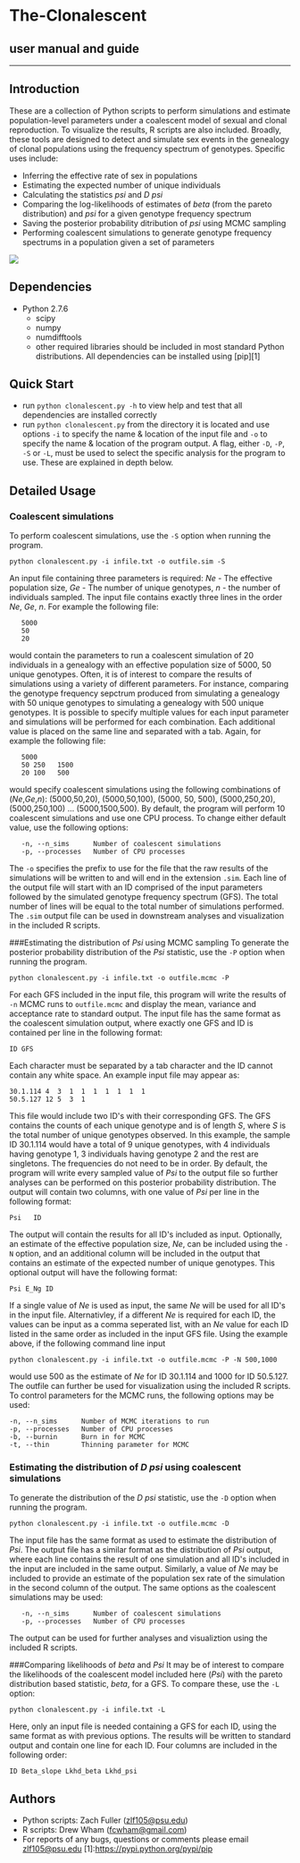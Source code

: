 # The-Clonalescent
## user manual and guide
--------
## Introduction
These are a collection of Python scripts to perform simulations and estimate population-level parameters under a coalescent model of sexual and clonal reproduction. To visualize the results, R scripts are also included. Broadly, these tools are designed to detect and simulate sex events in the genealogy of clonal populations using the frequency spectrum of genotypes. Specific uses include:
* Inferring the effective rate of sex in populations
* Estimating the expected number of unique individuals
* Calculating the statistics *psi* and *D psi*
* Comparing the log-likelihoods of estimates of *beta* (from the pareto distribution) and *psi* for a given genotype frequency spectrum
* Saving the posterior probability ditribution of *psi* using MCMC sampling
* Performing coalescent simulations to generate genotype frequency spectrums in a population given a set of parameters

<img src="http://static1.squarespace.com/static/54ad6922e4b0ab38fefa18b1/t/5613cd02e4b0dc9c6cde8cee/1444138244362/?format=750w">

## Dependencies
* Python 2.7.6
    * scipy
    * numpy
    * numdifftools
    * other required libraries should be included in most standard Python distributions. All dependencies can be installed using [pip][1]

## Quick Start
* run `python clonalescent.py -h` to view help and test that all dependencies are installed correctly 
* run `python clonalescent.py` from the directory it is located and use options `-i` to specify the name & location of the input file and `-o` to specify the name & location of the program output. A flag, either `-D`, `-P`, `-S` or `-L`, must be used to select the specific analysis for the program to use. These are explained in depth below.

## Detailed Usage
### Coalescent simulations
To perform coalescent simulations, use the `-S` option when running the program.

`python clonalescent.py -i infile.txt -o outfile.sim -S`

An input file containing three parameters is required: *Ne* - The effective population size, *Ge* - The number of unique genotypes, *n* - the number of individuals sampled. The input file contains exactly three lines in the order *Ne*, *Ge*, *n*. For example the following file:

```
   5000
   50
   20
```

would contain the parameters to run a coalescent simulation of 20 individuals in a genealogy with an effective population size of 5000, 50 unique genotypes. Often, it is of interest to compare the results of simulations using a variety of different parameters. For instance, comparing the genotype frequency sepctrum produced from simulating a genealogy with 50 unique genotypes to simulating a genealogy with 500 unique genotypes. It is possible to specify multiple values for each input parameter and simulations will be performed for each combination. Each additional value is placed on the same line and separated with a tab. Again, for example the following file:

```
   5000
   50 250   1500
   20 100   500
```

would specify coalescent simulations using the following combinations of (*Ne*,*Ge*,*n*): (5000,50,20), (5000,50,100), (5000, 50, 500), (5000,250,20), (5000,250,100) ... (5000,1500,500). By default, the program will perform 10 coalescent simulations and use one CPU process. To change either default value, use the following options:

```
   -n, --n_sims      Number of coalescent simulations
   -p, --processes   Number of CPU processes
```

The `-o` specifies the prefix to use for the file that the raw results of the simulations will be written to and will end in the extension `.sim`. Each line of the output file will start with an ID comprised of the input parameters followed by the simulated genotype frequency spectrum (GFS). The total number of lines will be equal to the total number of simulations performed. The `.sim` output file can be used in downstream analyses and visualization in the included R scripts. 

###Estimating the distribution of *Psi* using MCMC sampling
To generate the posterior probability distribution of the *Psi* statistic, use the `-P` option when running the program.

`python clonalescent.py -i infile.txt -o outfile.mcmc -P`

For each GFS included in the input file, this program will write the results of `-n` MCMC runs to `outfile.mcmc` and display the mean, variance and acceptance rate to standard output. The input file has the same format as the coalescent simulation output, where exactly one GFS and ID is contained per line in the following format:

```
ID GFS
```

Each character must be separated by a tab character and the ID cannot contain any white space. An example input file may appear as:

```
30.1.114 4  3  1  1  1  1  1  1  1  
50.5.127 12 5  3  1
```
This file would include two ID's with their corresponding GFS. The GFS contains the counts of each unique genotype and is of length *S*, where *S* is the total number of unique genotypes observed. In this example, the sample ID 30.1.114 would have a total of 9 unique genotypes, with 4 individuals having genotype 1, 3 individuals having genotype 2 and the rest are singletons. The frequencies do not need to be in order. By default, the program will write every sampled value of *Psi* to the output file so further analyses can be performed on this posterior probability distribution. The output will contain two columns, with one value of *Psi* per line in the following format:

```
Psi   ID
```

The output will contain the results for all ID's included as input. Optionally, an estimate of the effective population size, *Ne*, can be included using the `-N` option, and an additional column will be included in the output that contains an estimate of the expected number of unique genotypes. This optional output will have the following format:

```
Psi E_Ng ID
```
If a single value of *Ne* is used as input, the same *Ne* will be used for all ID's in the input file. Alternativley, if a different *Ne* is required for each ID, the values can be input as a comma seperated list, with an *Ne* value for each ID listed in the same order as included in the input GFS file. Using the example above, if the following command line input

```
python clonalescent.py -i infile.txt -o outfile.mcmc -P -N 500,1000
```
would use 500 as the estimate of *Ne* for ID 30.1.114 and 1000 for ID 50.5.127. The outfile can further be used for visualization using the included R scripts. To control parameters for the MCMC runs, the following options may be used:

```
-n, --n_sims      Number of MCMC iterations to run
-p, --processes   Number of CPU processes
-b, --burnin      Burn in for MCMC
-t, --thin        Thinning parameter for MCMC
```

### Estimating the distribution of *D psi* using coalescent simulations
To generate the distribution of the *D psi* statistic, use the `-D` option when running the program.

`python clonalescent.py -i infile.txt -o outfile.mcmc -D`

The input file has the same format as used to estimate the distribution of *Psi*. The output file has a similar format as the distribution of *Psi* output, where each line contains the result of one simulation and all ID's included in the input are included in the same output. Similarly, a value of *Ne* may be included to provide an estimate of the population sex rate of the simulation in the second column of the output. The same options as the coalescent simulations may be used:

```
   -n, --n_sims      Number of coalescent simulations
   -p, --processes   Number of CPU processes
```

The output can be used for further analyses and visualiztion using the included R scripts.

###Comparing likelihoods of *beta* and *Psi*
It may be of interest to compare the likelihoods of the coalescent model included here (*Psi*) with the pareto distribution based statistic, *beta*, for a GFS. To compare these, use the `-L` option:

`python clonalescent.py -i infile.txt -L`

Here, only an input file is needed containing a GFS for each ID, using the same format as with previous options. The results will be written to standard output and contain one line for each ID. Four columns are included in the following order:

```
ID Beta_slope Lkhd_beta Lkhd_psi
```

## Authors
* Python scripts: Zach Fuller (zlf105@psu.edu)
* R scripts: Drew Wham (fcwham@gmail.com)
* For reports of any bugs, questions or comments please email zlf105@psu.edu
[1]:https://pypi.python.org/pypi/pip
      

